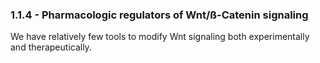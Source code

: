 
### 1.1.4 - Pharmacologic regulators of Wnt/ß-Catenin signaling

We have relatively few tools to modify Wnt signaling both experimentally and therapeutically.


